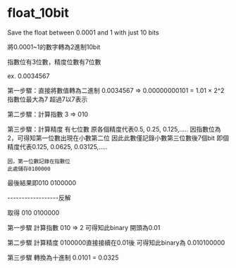 # float_10bit
Save the float between 0.0001 and 1 with just 10 bits




將0.0001~1的數字轉為2進制10bit

指數位有3位數，精度位數有7位數

ex. 0.0034567

第一步驟：直接將數值轉為二進制
    0.0034567 => 0.00000000101 = 1.01 × 2^2
    指數位最大為7
    超過7以7表示

第二步驟：計算指數
    3 => 010

第三步驟：計算精度
    有七位數
    原各個精度代表0.5, 0.25, 0.125,.....
    因指數位為2，可得知第一位數出現在小數第二位
    因此此數僅記錄小數第三位數後7個bit
    即個精度代表0.125, 0.0625, 0.03125,.....

    因，第一位數記錄在指數位
    此處儲存0100000

最後結果即010 0100000


------------------反解



取得 010 0100000

第一步驟 計算指數
    010 => 2
    可得知此binary 開頭為0.01

第二步驟 計算精度
    0100000直接接續在0.01後
    可得知此binary為 0.010100000

第三步驟 轉換為十進制
    0.0101 = 0.0325
